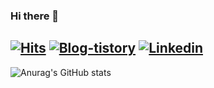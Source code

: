 ### Hi there 👋 

[![Hits](https://hits.seeyoufarm.com/api/count/incr/badge.svg?url=https%3A%2F%2Fgithub.com%2Fdhmin5693%2Fhit-counter&count_bg=%2379C83D&title_bg=%23555555&icon=&icon_color=%23E7E7E7&title=hits&edge_flat=false)](https://hits.seeyoufarm.com)
[![Blog-tistory](http://img.shields.io/badge/-Blog-yellowgreen?style=plastic&logo=FF5722&link=https://private-space.tistory.com)](https://private-space.tistory.com)
[![Linkedin](http://img.shields.io/badge/-LinkedIn-brightgreen?style=plastic&logo=LinkedIn&link=https://www.linkedin.com/in/donghwi-min-2088951a3/)](https://www.linkedin.com/in/donghwi-min-2088951a3/)
---

![Anurag's GitHub stats](https://github-readme-stats.vercel.app/api?username=dhmin5693&show_icons=true)
